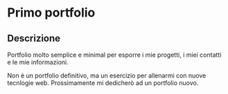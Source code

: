 
# Primo portfolio

## Descrizione

Portfolio molto semplice e minimal per esporre i mie progetti, i miei contatti e le mie informazioni.

Non è un portfolio definitivo, ma un esercizio per allenarmi con nuove tecnlogie web. Prossimamente mi dedicherò ad un portfolio nuovo.


